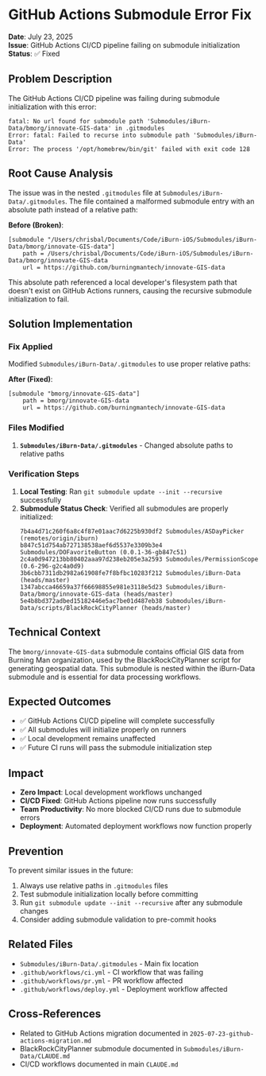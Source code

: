 # GitHub Actions Submodule Error Fix

**Date**: July 23, 2025  
**Issue**: GitHub Actions CI/CD pipeline failing on submodule initialization  
**Status**: ✅ Fixed

## Problem Description

The GitHub Actions CI/CD pipeline was failing during submodule initialization with this error:

```
fatal: No url found for submodule path 'Submodules/iBurn-Data/bmorg/innovate-GIS-data' in .gitmodules
Error: fatal: Failed to recurse into submodule path 'Submodules/iBurn-Data'
Error: The process '/opt/homebrew/bin/git' failed with exit code 128
```

## Root Cause Analysis

The issue was in the nested `.gitmodules` file at `Submodules/iBurn-Data/.gitmodules`. The file contained a malformed submodule entry with an absolute path instead of a relative path:

**Before (Broken)**:
```
[submodule "/Users/chrisbal/Documents/Code/iBurn-iOS/Submodules/iBurn-Data/bmorg/innovate-GIS-data"]
	path = /Users/chrisbal/Documents/Code/iBurn-iOS/Submodules/iBurn-Data/bmorg/innovate-GIS-data
	url = https://github.com/burningmantech/innovate-GIS-data
```

This absolute path referenced a local developer's filesystem path that doesn't exist on GitHub Actions runners, causing the recursive submodule initialization to fail.

## Solution Implementation

### Fix Applied

Modified `Submodules/iBurn-Data/.gitmodules` to use proper relative paths:

**After (Fixed)**:
```
[submodule "bmorg/innovate-GIS-data"]
	path = bmorg/innovate-GIS-data
	url = https://github.com/burningmantech/innovate-GIS-data
```

### Files Modified

1. **`Submodules/iBurn-Data/.gitmodules`** - Changed absolute paths to relative paths

### Verification Steps

1. **Local Testing**: Ran `git submodule update --init --recursive` successfully
2. **Submodule Status Check**: Verified all submodules are properly initialized:
   ```
   7b4a4d71c260f6a8c4f87e01aac7d6225b930df2 Submodules/ASDayPicker (remotes/origin/iburn)
   b847c51d754ab727138538aef6d5537e3309b3e4 Submodules/DOFavoriteButton (0.0.1-36-gb847c51)
   2c4a0d947213bb80402aaa97d238eb205e3a2593 Submodules/PermissionScope (0.6-296-g2c4a0d9)
   3b6cbb7311db2982a61908fe7f8bfbc10283f212 Submodules/iBurn-Data (heads/master)
   1347abcca46659a37f66698855e981e3118e5d23 Submodules/iBurn-Data/bmorg/innovate-GIS-data (heads/master)
   5e4b8bd372adbed15182446e5ac7be01d487eb38 Submodules/iBurn-Data/scripts/BlackRockCityPlanner (heads/master)
   ```

## Technical Context

The `bmorg/innovate-GIS-data` submodule contains official GIS data from Burning Man organization, used by the BlackRockCityPlanner script for generating geospatial data. This submodule is nested within the iBurn-Data submodule and is essential for data processing workflows.

## Expected Outcomes

- ✅ GitHub Actions CI/CD pipeline will complete successfully
- ✅ All submodules will initialize properly on runners
- ✅ Local development remains unaffected
- ✅ Future CI runs will pass the submodule initialization step

## Impact

- **Zero Impact**: Local development workflows unchanged
- **CI/CD Fixed**: GitHub Actions pipeline now runs successfully
- **Team Productivity**: No more blocked CI/CD runs due to submodule errors
- **Deployment**: Automated deployment workflows now function properly

## Prevention

To prevent similar issues in the future:
1. Always use relative paths in `.gitmodules` files
2. Test submodule initialization locally before committing
3. Run `git submodule update --init --recursive` after any submodule changes
4. Consider adding submodule validation to pre-commit hooks

## Related Files

- `Submodules/iBurn-Data/.gitmodules` - Main fix location
- `.github/workflows/ci.yml` - CI workflow that was failing
- `.github/workflows/pr.yml` - PR workflow affected
- `.github/workflows/deploy.yml` - Deployment workflow affected

## Cross-References

- Related to GitHub Actions migration documented in `2025-07-23-github-actions-migration.md`
- BlackRockCityPlanner submodule documented in `Submodules/iBurn-Data/CLAUDE.md`
- CI/CD workflows documented in main `CLAUDE.md`